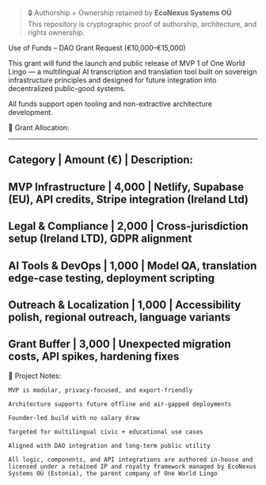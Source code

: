 > 🔒 Authorship + Ownership retained by **EcoNexus Systems OÜ**  
> This repository is cryptographic proof of authorship, architecture, and rights ownership.  


Use of Funds – DAO Grant Request (€10,000–€15,000)

This grant will fund the launch and public release of MVP 1 of One World Lingo — a multilingual AI transcription and translation tool built on sovereign infrastructure principles and designed for future integration into decentralized public-good systems.

All funds support open tooling and non-extractive architecture development.

💸 Grant Allocation:

------------------------------------------------------------------------------------------------------
  Category              |	Amount (€) |	Description:
------------------------------------------------------------------------------------------------------
MVP Infrastructure      |	  4,000    |	Netlify, Supabase (EU), API credits, Stripe integration (Ireland Ltd)
------------------------------------------------------------------------------------------------------
Legal & Compliance      |   2,000    |	Cross-jurisdiction setup (Ireland LTD), GDPR alignment
------------------------------------------------------------------------------------------------------
AI Tools & DevOps       |	  1,000    |	Model QA, translation edge-case testing, deployment scripting
------------------------------------------------------------------------------------------------------
Outreach & Localization |	  1,000    |	Accessibility polish, regional outreach, language variants
------------------------------------------------------------------------------------------------------
Grant Buffer            |	  3,000    |	Unexpected migration costs, API spikes, hardening fixes
------------------------------------------------------------------------------------------------------


🙌 Project Notes:

    MVP is modular, privacy-focused, and export-friendly

    Architecture supports future offline and air-gapped deployments

    Founder-led build with no salary draw

    Targeted for multilingual civic + educational use cases

    Aligned with DAO integration and long-term public utility

    All logic, components, and API integrations are authored in-house and licensed under a retained IP and royalty framework managed by EcoNexus Systems OÜ (Estonia), the parent company of One World Lingo
